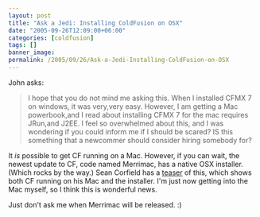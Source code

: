 ```yaml
---
layout: post
title: "Ask a Jedi: Installing ColdFusion on OSX"
date: "2005-09-26T12:09:00+06:00"
categories: [coldfusion]
tags: []
banner_image: 
permalink: /2005/09/26/Ask-a-Jedi-Installing-ColdFusion-on-OSX
---
```


John asks:

<blockquote>
I hope that you do not mind me asking this.
When I installed CFMX 7 on windows, it was very,very easy. However, I am getting a Mac powerbook,and I read about installing CFMX 7 for the mac requires JRun,and J2EE. I feel so overwhelmed about this, and I was wondering if you could inform me if I should be scared? IS this something that a newcommer should consider hiring somebody for?
</blockquote>

It <i>is</i> possible to get CF running on a Mac. However, if you can wait, the newest update to CF, code named Merrimac, has a native OSX installer. (Which rocks by the way.) Sean Corfield has a <a href="http://www.corfield.org/blog/index.cfm/do/blog.entry/entry/CBAF2026-B2F8-08D1-B03ABD13735D431C">teaser</a> of this, which shows both CF running on his Mac and the installer. I'm just now getting into the Mac myself, so I think this is wonderful news.

Just don't ask me when Merrimac will be released. :)